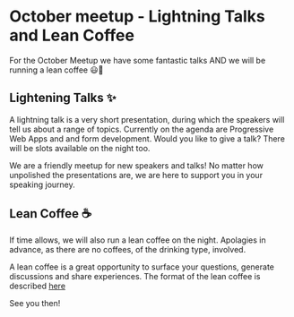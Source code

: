 # October meetup - Lightning Talks and Lean Coffee
 
 For the October Meetup we have some fantastic talks AND we will be running a lean coffee :smiley::purple_heart:

## Lightening Talks :sparkles:

A lightning talk is a very short presentation, during which the speakers will tell us about a range of topics. Currently on the agenda are Progressive Web Apps and and form development. 
Would you like to give a talk? There will be slots available on the night too.

We are a friendly meetup for new speakers and talks! No matter how unpolished the presentations are, we are here to support you in your speaking journey.

## Lean Coffee :coffee:

If time allows, we will also run a lean coffee on the night. Apolagies in advance, as there are no coffees, of the drinking type, involved.

A lean coffee is a great opportunity to surface your questions, generate discussions and share experiences. 
The format of the lean coffee is described [here](http://leancoffee.org/)

See you then!


